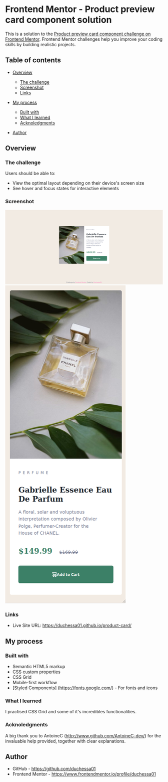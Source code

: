 # Frontend Mentor - Product preview card component solution

This is a solution to the [Product preview card component challenge on Frontend Mentor](https://www.frontendmentor.io/challenges/product-preview-card-component-GO7UmttRfa). Frontend Mentor challenges help you improve your coding skills by building realistic projects. 

## Table of contents

- [Overview](#overview)
  - [The challenge](#the-challenge)
  - [Screenshot](#screenshot)
  - [Links](#links)
- [My process](#my-process)
  - [Built with](#built-with)
  - [What I learned](#what-i-learned)
  - [Acknoledgments](#acknoledgments)

- [Author](#author)



## Overview

### The challenge

Users should be able to:

- View the optimal layout depending on their device's screen size
- See hover and focus states for interactive elements

### Screenshot
![web-view-screenshot](images/web-view.png)
![mobile-view-screenshot](images/mobile-view.png)



### Links

- Live Site URL: https://duchessa01.github.io/product-card/


## My process

### Built with

- Semantic HTML5 markup
- CSS custom properties
- CSS Grid
- Mobile-first workflow
- [Styled Components] (https://fonts.google.com/) - For fonts and icons


### What I learned

I practised CSS Grid and some of it's incredibles functionalities.


### Acknoledgments

A big thank you to AntoineC (http://www.github.com/AntoineC-dev/) for the invaluable help provided, together with clear explanations. 

## Author

- GitHub - https://github.com/duchessa01
- Frontend Mentor - https://www.frontendmentor.io/profile/duchessa01

